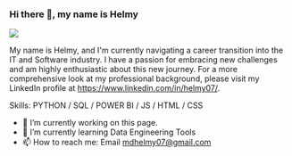 ### Hi there 👋, my name is Helmy
![](https://pbs.twimg.com/profile_banners/1666084071695609858/1697702887/1080x360)

My name is Helmy, and I'm currently navigating a career transition into the IT and Software industry. I have a passion for embracing new challenges and am highly enthusiastic about this new journey. For a more comprehensive look at my professional background, please visit my LinkedIn profile at https://www.linkedin.com/in/helmy07/.

Skills: PYTHON / SQL / POWER BI / JS / HTML / CSS

- 🔭 I’m currently working on this page. 
- 🌱 I’m currently learning Data Engineering Tools 
- 📫 How to reach me: Email mdhelmy07@gmail.com 






<!--
**MuhammadHelmyRoslan/MuhammadHelmyRoslan** is a ✨ _special_ ✨ repository because its `README.md` (this file) appears on your GitHub profile.

Here are some ideas to get you started:

- 🔭 I’m currently working on ...
- 🌱 I’m currently learning ...
- 👯 I’m looking to collaborate on ...
- 🤔 I’m looking for help with ...
- 💬 Ask me about ...
- 📫 How to reach me: ...
- 😄 Pronouns: ...
- ⚡ Fun fact: ...
-->
